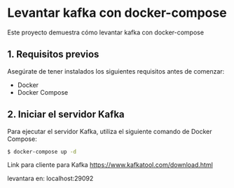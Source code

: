# Levantar kafka con docker-compose

Este proyecto  demuestra cómo levantar kafka con docker-compose

## 1. Requisitos previos

Asegúrate de tener instalados los siguientes requisitos antes de comenzar:

- Docker
- Docker Compose

## 2. Iniciar el servidor Kafka

Para ejecutar el servidor Kafka, utiliza el siguiente comando de Docker Compose:

```bash
$ docker-compose up -d
```

Link para cliente para Kafka
https://www.kafkatool.com/download.html

levantara en:
localhost:29092
